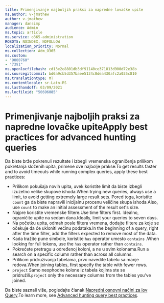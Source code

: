 ```yaml
---
title: Primenjivanje najboljih praksi za napredne lovačke upite
ms.author: v-jmathew
author: v-jmathew
manager: dansimp
audience: Admin
ms.topic: article
ms.service: o365-administration
ROBOTS: NOINDEX, NOFOLLOW
localization_priority: Normal
ms.collection: Adm_O365
ms.custom:
- "9000760"
- "7391"
ms.openlocfilehash: cd13e2e8801db3df91140ce371813d900d72e38b
ms.sourcegitcommit: bd6a9cb5d357baee5134c0dea430afc2a035c810
ms.translationtype: MT
ms.contentlocale: sr-Latn-RS
ms.lasthandoff: 03/09/2021
ms.locfileid: "50696085"
---
```

# <a name="apply-best-practices-for-advanced-hunting-queries"></a><span data-ttu-id="b9522-102">Primenjivanje najboljih praksi za napredne lovačke upite</span><span class="sxs-lookup"><span data-stu-id="b9522-102">Apply best practices for advanced hunting queries</span></span>

<span data-ttu-id="b9522-103">Da biste brže pokrenuli rezultate i izbegli vremenska ograničenja prilikom pokretanja složenih upita, primene ove najbolje prakse:</span><span class="sxs-lookup"><span data-stu-id="b9522-103">To get results faster and to avoid timeouts while running complex queries, apply these best practices:</span></span>

- <span data-ttu-id="b9522-104">Prilikom pokušaja novih upita, uvek koristite limit da biste izbegli izuzetno velike skupove ishoda.</span><span class="sxs-lookup"><span data-stu-id="b9522-104">When trying new queries, always use a limit, to avoid getting extremely large result sets.</span></span> <span data-ttu-id="b9522-105">Pored toga, koristite `count` ga da biste napravili inicijalnu procenu veličine skupa ishoda.</span><span class="sxs-lookup"><span data-stu-id="b9522-105">Also, use `count` to make an initial assessment of the result set's size.</span></span>
- <span data-ttu-id="b9522-106">Najpre koristite vremenske filtere.</span><span class="sxs-lookup"><span data-stu-id="b9522-106">Use time filters first.</span></span> <span data-ttu-id="b9522-107">Idealno, ograničite upite na sedam dana.</span><span class="sxs-lookup"><span data-stu-id="b9522-107">Ideally, limit your queries to seven days.</span></span>
- <span data-ttu-id="b9522-108">Na početku upita, odmah posle filtera vremena, dodajte filtere za koje se očekuje da će ukloniti većinu podataka.</span><span class="sxs-lookup"><span data-stu-id="b9522-108">In the beginning of a query, right after the time filter, add the filters expected to remove most of the data.</span></span>
- <span data-ttu-id="b9522-109">Kada tražite pune simbole, koristite `has` operator umesto `contains` .</span><span class="sxs-lookup"><span data-stu-id="b9522-109">When looking for full tokens, use the `has` operator rather than `contains`.</span></span>
- <span data-ttu-id="b9522-110">Pokrećete pretragu u određenoj koloni, a ne u svim kolonama.</span><span class="sxs-lookup"><span data-stu-id="b9522-110">Run a search on a specific column rather than across all columns.</span></span>
- <span data-ttu-id="b9522-111">Prilikom pridruživanja tabelama, prvo navedite tabelu sa manje redova.</span><span class="sxs-lookup"><span data-stu-id="b9522-111">When joining tables, first specify the table with fewer rows.</span></span>
- <span data-ttu-id="b9522-112">`project` Samo neophodne kolone iz tabela kojima ste se pridružili.</span><span class="sxs-lookup"><span data-stu-id="b9522-112">`project` only the necessary columns from the tables you've joined.</span></span>

<span data-ttu-id="b9522-113">Da biste saznali više, pogledajte članak [Napredni osnovni načini za lov Query](https://go.microsoft.com/fwlink/?linkid=2144812).</span><span class="sxs-lookup"><span data-stu-id="b9522-113">To learn more, see [Advanced hunting query best practices](https://go.microsoft.com/fwlink/?linkid=2144812).</span></span>
